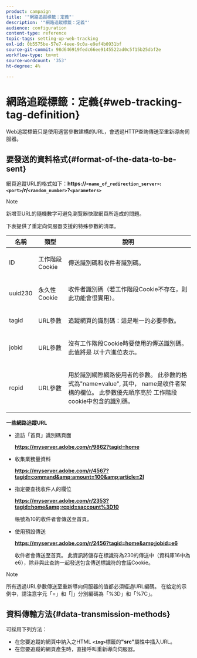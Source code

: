 ```yaml
---
product: campaign
title: '"網路追蹤標籤：定義"'
description: '"網路追蹤標籤：定義"'
audience: configuration
content-type: reference
topic-tags: setting-up-web-tracking
exl-id: 0b5575be-57e7-4eee-9c0a-e9ef4b0931bf
source-git-commit: 98d646919fedc66ee9145522ad0c5f15b25dbf2e
workflow-type: tm+mt
source-wordcount: '353'
ht-degree: 4%

---
```


# 網路追蹤標籤：定義{#web-tracking-tag-definition}

Web追蹤標籤只是使用適當參數建構的URL，會透過HTTP查詢傳送至重新導向伺服器。

## 要發送的資料格式{#format-of-the-data-to-be-sent}

網頁追蹤URL的格式如下：**https://`<name_of_redirection_server>`:`<port>`/r/`<random_number>`?`<parameters>`**

>[!NOTE]
>
>新增至URL的隨機數字可避免瀏覽器快取網頁所造成的問題。

下表提供了重定向伺服器支援的特殊參數的清單。

<table>
                     <thead>
                        <tr>
                           <th>名稱</th>
                           <th>類型</th>
                           <th>說明</th> 
                        </tr> 
                     </thead>
                     <tbody>
                        <tr>
                           <td>
                              <p>ID</p> 
                           </td>
                           <td>
                              <p>工作階段Cookie</p> 
                           </td>
                           <td>
                              <p>傳送識別碼和收件者識別碼。</p> 
                           </td> 
                        </tr>
                        <tr>
                           <td>
                              <p>uuid230</p> 
                           </td>
                           <td>
                              <p>永久性Cookie</p> 
                           </td>
                           <td>
                              <p>收件者識別碼（若工作階段Cookie不存在，則此功能會很實用）。</p> 
                           </td> 
                        </tr>
                        <tr>
                           <td>
                              <p>tagid</p> 
                           </td>
                           <td>
                              <p>URL參數</p> 
                           </td>
                           <td>
                              <p>追蹤網頁的識別碼：這是唯一的必要參數。</p> 
                           </td> 
                        </tr>
                        <tr>
                           <td>
                              <p>jobid</p> 
                           </td>
                           <td>
                              <p>URL參數</p> 
                           </td>
                           <td>
                              <p>沒有工作階段Cookie時要使用的傳送識別碼。 此值將是
                                 以十六進位表示。
                              </p> 
                           </td> 
                        </tr>
                        <tr>
                           <td>
                              <p>rcpid</p> 
                           </td>
                           <td>
                              <p>URL參數</p> 
                           </td>
                           <td>
                              <p>用於識別網際網路使用者的參數。 此參數的格式為"name=value",
                                 其中， name是收件者架構的欄位。 此參數優先順序高於
                                 工作階段cookie中包含的識別碼。
                              </p> 
                           </td> 
                        </tr> 
                     </tbody>  
                  </table>

**一些網路追蹤URL**

* 造訪「首頁」識別碼頁面

   **https://myserver.adobe.com/r/9862?tagid=home**

* 收集業務量資料

   **https://myserver.adobe.com/r/4567?tagid=command&amp;amount=100&amp;article=2l**

* 指定要查找收件人的欄位

   **https://myserver.adobe.com/r/2353?tagid=home&amp;rcpid=saccount%3D10**

   帳號為10的收件者會傳送至首頁。

* 使用預設傳送

   **https://myserver.adobe.com/r/2456?tagid=home&amp;jobid=e6**

   收件者會傳送至首頁。 此資訊將儲存在標識符為230的傳送中（資料庫16中為e6），除非與此查詢一起發送包含傳送標識符的會話Cookie。

>[!NOTE]
>
>所有透過URL參數傳送至重新導向伺服器的值都必須經過URL編碼。 在給定的示例中，請注意字元「=」和「|」分別編碼為「%3D」和「%7C」。

## 資料傳輸方法{#data-transmission-methods}

可採用下列方法：

* 在您要追蹤的網頁中納入之HTML **`<img>`**&#x200B;標籤的&#x200B;**&quot;src&quot;**&#x200B;屬性中插入URL。
* 在您要追蹤的網頁產生時，直接呼叫重新導向伺服器。
